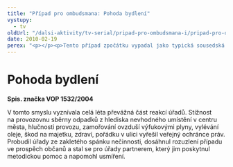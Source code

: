 ```yaml
---
title: "Případ pro ombudsmana: Pohoda bydlení"
vystupy:
  - tv
oldUrl: "/dalsi-aktivity/tv-serial/pripad-pro-ombudsmana-i/pripad-pro-ombudsmana-pohoda-bydleni/"
date: 2010-02-19
perex: "<p></p><p>Tento případ zpočátku vypadal jako typická sousedská nesrovnalost, vedená možná jakýmisi kverulanty, kteří vydrží dlouhých osm let psát stížnosti na všechny strany. </p>"
---
```


<!-- imported from the old website -->

<h1>Pohoda bydlení</h1><p><b>Spis. značka VOP 1532/2004</b></p><p>V tomto smyslu vyznívala celá léta převážná část reakcí úřadů. Stížnost na provozovnu sběrny odpadků z hlediska nevhodného umístění v centru města, hlučnosti provozu, zamořování ovzduší výfukovými plyny, vylévání oleje, škod na majetku, zdraví, pořádku v ulici vyřešil veřejný ochránce práv. Probudil úřady ze zakletého spánku nečinnosti, dosáhnul rozuzlení případu ve prospěch občanů a stal se pro úřady partnerem, který jim poskytnul metodickou pomoc a napomohl usmíření.</p>

